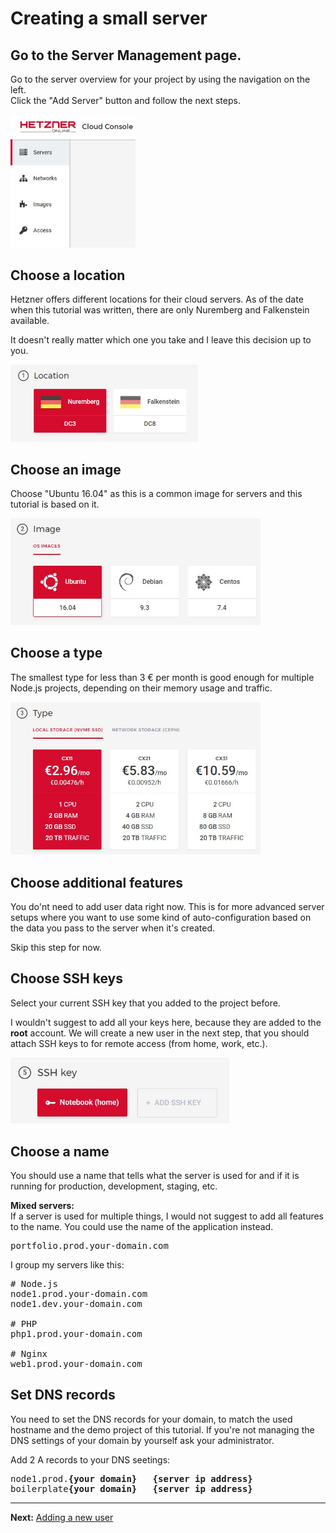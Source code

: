 # Creating a small server

## Go to the Server Management page.

Go to the server overview for your project by using the navigation on the left.  
Click the "Add Server" button and follow the next steps.

<img src="./images/hetzner-cloud-server-management.jpg" alt="Server Management Page" width="200">

## Choose a location

Hetzner offers different locations for their cloud servers. As of the date when this tutorial was written, there are only Nuremberg and Falkenstein available.

It doesn't really matter which one you take and I leave this decision up to you.

<img src="./images/hetzner-server-location.jpg" alt="Choosing a location" width="300">

## Choose an image

Choose "Ubuntu 16.04" as this is a common image for servers and this tutorial is based on it.

<img src="./images/hetzner-server-image.jpg" alt="Choosing an image" width="400">

## Choose a type

The smallest type for less than 3 € per month is good enough for multiple Node.js projects, depending on their memory usage and traffic.

<img src="./images/hetzner-server-type.jpg" alt="Choosing a type" width="400">

## Choose additional features

You do'nt need to add user data right now. This is for more advanced server setups where you want to use some kind of auto-configuration based on the data you pass to the server when it's created.

Skip this step for now.

## Choose SSH keys

Select your current SSH key that you added to the project before.

I wouldn't suggest to add all your keys here, because they are added to the __root__ account. We will create a new user in the next step, that you should attach SSH keys to for remote access (from home, work, etc.).

<img src="./images/hetzner-server-ssh.jpg" alt="Choosing a SSH key" width="350">

## Choose a name

You should use a name that tells what the server is used for and if it is running for production, development, staging, etc.

__Mixed servers:__  
If a server is used for multiple things, I would not suggest to add all features to the name. You could use the name of the application instead.  
<pre>
portfolio.prod.your-domain.com
</pre>

I group my servers like this:

<pre>
# Node.js
node1.prod.your-domain.com
node1.dev.your-domain.com

# PHP
php1.prod.your-domain.com

# Nginx
web1.prod.your-domain.com
</pre>

## Set DNS records

You need to set the DNS records for your domain, to match the used hostname and the demo project of this tutorial. If you're not managing the DNS settings of your domain by yourself ask your administrator.

Add 2 A records to your DNS seetings:
<pre>
node1.prod.<b>{your domain}</b>   <b>{server ip address}</b>
boilerplate<b>{your domain}</b>   <b>{server ip address}</b>
</pre>

---
__Next:__ [Adding a new user](./adding-a-new-user.md)
